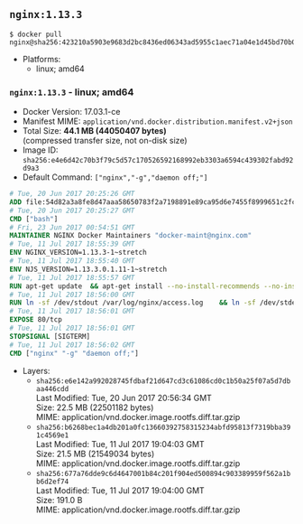 ## `nginx:1.13.3`

```console
$ docker pull nginx@sha256:423210a5903e9683d2bc8436ed06343ad5955c1aec71a04e1d45bd70b0d68460
```

-	Platforms:
	-	linux; amd64

### `nginx:1.13.3` - linux; amd64

-	Docker Version: 17.03.1-ce
-	Manifest MIME: `application/vnd.docker.distribution.manifest.v2+json`
-	Total Size: **44.1 MB (44050407 bytes)**  
	(compressed transfer size, not on-disk size)
-	Image ID: `sha256:e4e6d42c70b3f79c5d57c170526592168992eb3303a6594c439302fabd92d9a3`
-	Default Command: `["nginx","-g","daemon off;"]`

```dockerfile
# Tue, 20 Jun 2017 20:25:26 GMT
ADD file:54d82a3a8fe8d47aaa58650783f2a7198891e89ca95d6e7455f8999651c2fc98 in / 
# Tue, 20 Jun 2017 20:25:27 GMT
CMD ["bash"]
# Fri, 23 Jun 2017 00:54:51 GMT
MAINTAINER NGINX Docker Maintainers "docker-maint@nginx.com"
# Tue, 11 Jul 2017 18:55:39 GMT
ENV NGINX_VERSION=1.13.3-1~stretch
# Tue, 11 Jul 2017 18:55:40 GMT
ENV NJS_VERSION=1.13.3.0.1.11-1~stretch
# Tue, 11 Jul 2017 18:55:57 GMT
RUN apt-get update 	&& apt-get install --no-install-recommends --no-install-suggests -y gnupg1 	&& 	NGINX_GPGKEY=573BFD6B3D8FBC641079A6ABABF5BD827BD9BF62; 	found=''; 	for server in 		ha.pool.sks-keyservers.net 		hkp://keyserver.ubuntu.com:80 		hkp://p80.pool.sks-keyservers.net:80 		pgp.mit.edu 	; do 		echo "Fetching GPG key $NGINX_GPGKEY from $server"; 		apt-key adv --keyserver "$server" --keyserver-options timeout=10 --recv-keys "$NGINX_GPGKEY" && found=yes && break; 	done; 	test -z "$found" && echo >&2 "error: failed to fetch GPG key $NGINX_GPGKEY" && exit 1; 	apt-get remove --purge -y gnupg1 && apt-get -y --purge autoremove && rm -rf /var/lib/apt/lists/* 	&& echo "deb http://nginx.org/packages/mainline/debian/ stretch nginx" >> /etc/apt/sources.list 	&& apt-get update 	&& apt-get install --no-install-recommends --no-install-suggests -y 						nginx=${NGINX_VERSION} 						nginx-module-xslt=${NGINX_VERSION} 						nginx-module-geoip=${NGINX_VERSION} 						nginx-module-image-filter=${NGINX_VERSION} 						nginx-module-njs=${NJS_VERSION} 						gettext-base 	&& rm -rf /var/lib/apt/lists/*
# Tue, 11 Jul 2017 18:56:00 GMT
RUN ln -sf /dev/stdout /var/log/nginx/access.log 	&& ln -sf /dev/stderr /var/log/nginx/error.log
# Tue, 11 Jul 2017 18:56:01 GMT
EXPOSE 80/tcp
# Tue, 11 Jul 2017 18:56:01 GMT
STOPSIGNAL [SIGTERM]
# Tue, 11 Jul 2017 18:56:02 GMT
CMD ["nginx" "-g" "daemon off;"]
```

-	Layers:
	-	`sha256:e6e142a992028745fdbaf21d647cd3c61086cd0c1b50a25f07a5d7dbaa446cdd`  
		Last Modified: Tue, 20 Jun 2017 20:56:34 GMT  
		Size: 22.5 MB (22501182 bytes)  
		MIME: application/vnd.docker.image.rootfs.diff.tar.gzip
	-	`sha256:b6268bec1a4db201a0fc13660392758315234abfd95813f7319bba391c4569e1`  
		Last Modified: Tue, 11 Jul 2017 19:04:03 GMT  
		Size: 21.5 MB (21549034 bytes)  
		MIME: application/vnd.docker.image.rootfs.diff.tar.gzip
	-	`sha256:677a76dde9c6d4647001b84c201f904ed500894c903389959f562a1bb6d2ef74`  
		Last Modified: Tue, 11 Jul 2017 19:04:00 GMT  
		Size: 191.0 B  
		MIME: application/vnd.docker.image.rootfs.diff.tar.gzip
